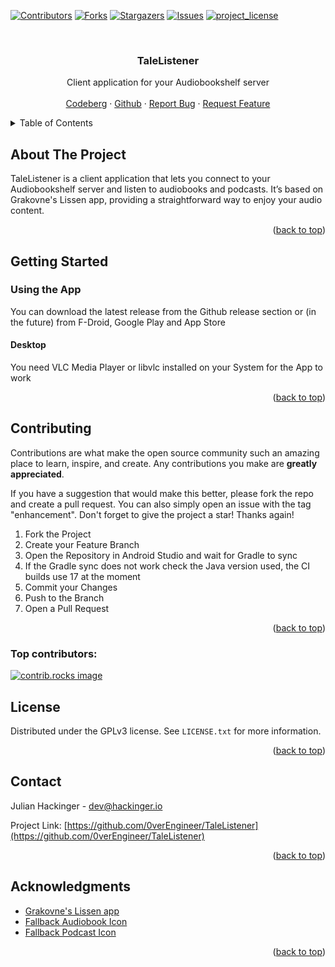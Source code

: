 
<a id="readme-top"></a>

<!-- PROJECT SHIELDS -->
[![Contributors][contributors-shield]][contributors-url]
[![Forks][forks-shield]][forks-url]
[![Stargazers][stars-shield]][stars-url]
[![Issues][issues-shield]][issues-url]
[![project_license][license-shield]][license-url]


<!-- PROJECT LOGO -->
<!-- todo icon / logo -->
<br />
<div align="center">
<!--
  <a href="https://github.com/0verEngineer/TaleListener">
    <img src="images/logo.png" alt="Logo" width="80" height="80">
  </a>
-->

<h3 align="center">TaleListener</h3>

  <p align="center">
    Client application for your Audiobookshelf server
    <br />
    <br />
    <a href="https://codeberg.org/OverEngineer/TaleListener">Codeberg</a>
    &middot;
    <a href="https://github.com/0verEngineer/TaleListener">Github</a>
    &middot;
    <a href="https://github.com/0verEngineer/TaleListener/issues/new?labels=bug&template=bug-report---.md">Report Bug</a>
    &middot;
    <a href="https://github.com/0verEngineer/TaleListener/issues/new?labels=enhancement&template=feature-request---.md">Request Feature</a>
  </p>
</div>



<!-- TABLE OF CONTENTS -->
<details>
  <summary>Table of Contents</summary>
  <ol>
    <li>
      <a href="#about-the-project">About The Project</a>
    </li>
    <li>
      <a href="#getting-started">Getting Started</a>
    </li>
    <li><a href="#contributing">Contributing</a></li>
    <li><a href="#license">License</a></li>
    <li><a href="#contact">Contact</a></li>
    <li><a href="#acknowledgments">Acknowledgments</a></li>
  </ol>
</details>



<!-- ABOUT THE PROJECT -->
## About The Project

<!-- todo icon / pictures -->
<!-- [![Product Name Screen Shot][product-screenshot]](https://example.com) -->

TaleListener is a client application that lets you connect to your Audiobookshelf server and listen to audiobooks and podcasts. It’s based on Grakovne's Lissen app, providing a straightforward way to enjoy your audio content.

<p align="right">(<a href="#readme-top">back to top</a>)</p>


<!-- GETTING STARTED -->
## Getting Started

### Using the App
<!-- todo app stores -->
You can download the latest release from the Github release section or (in the future) from F-Droid, Google Play and App Store

#### Desktop
You need VLC Media Player or libvlc installed on your System for the App to work

<p align="right">(<a href="#readme-top">back to top</a>)</p>


<!-- CONTRIBUTING -->
## Contributing

Contributions are what make the open source community such an amazing place to learn, inspire, and create. Any contributions you make are **greatly appreciated**.

If you have a suggestion that would make this better, please fork the repo and create a pull request. You can also simply open an issue with the tag "enhancement".
Don't forget to give the project a star! Thanks again!

1. Fork the Project
2. Create your Feature Branch
3. Open the Repository in Android Studio and wait for Gradle to sync
4. If the Gradle sync does not work check the Java version used, the CI builds use 17 at the moment
5. Commit your Changes
6. Push to the Branch
7. Open a Pull Request

<p align="right">(<a href="#readme-top">back to top</a>)</p>

### Top contributors:

<a href="https://github.com/0verEngineer/TaleListener/graphs/contributors">
  <img src="https://contrib.rocks/image?repo=0verEngineer/TaleListener" alt="contrib.rocks image" />
</a>



<!-- LICENSE -->
## License

Distributed under the GPLv3 license. See `LICENSE.txt` for more information.

<p align="right">(<a href="#readme-top">back to top</a>)</p>



<!-- CONTACT -->
## Contact

Julian Hackinger - dev@hackinger.io

Project Link: [https://github.com/0verEngineer/TaleListener](https://github.com/0verEngineer/TaleListener)

<p align="right">(<a href="#readme-top">back to top</a>)</p>



<!-- ACKNOWLEDGMENTS -->
## Acknowledgments

* [Grakovne's Lissen app](https://github.com/GrakovNe/lissen-android)
* [Fallback Audiobook Icon](https://www.flaticon.com/free-icon/audiobook_8332548?term=audiobook&page=1&position=14&origin=search&related_id=8332548)
* [Fallback Podcast Icon](https://www.flaticon.com/free-icon/microphone_2368382?term=podcast&page=1&position=13&origin=search&related_id=2368382)

<p align="right">(<a href="#readme-top">back to top</a>)</p>



<!-- MARKDOWN LINKS & IMAGES -->
<!-- https://www.markdownguide.org/basic-syntax/#reference-style-links -->
[contributors-shield]: https://img.shields.io/github/contributors/0verEngineer/TaleListener.svg?style=for-the-badge
[contributors-url]: https://github.com/0verEngineer/TaleListener/graphs/contributors
[forks-shield]: https://img.shields.io/github/forks/0verEngineer/TaleListener.svg?style=for-the-badge
[forks-url]: https://github.com/0verEngineer/TaleListener/network/members
[stars-shield]: https://img.shields.io/github/stars/0verEngineer/TaleListener.svg?style=for-the-badge
[stars-url]: https://github.com/0verEngineer/TaleListener/stargazers
[issues-shield]: https://img.shields.io/github/issues/0verEngineer/TaleListener.svg?style=for-the-badge
[issues-url]: https://github.com/0verEngineer/TaleListener/issues
[license-shield]: https://img.shields.io/github/license/0verEngineer/TaleListener.svg?style=for-the-badge
[license-url]: https://github.com/0verEngineer/TaleListener/blob/master/LICENSE
[product-screenshot]: images/screenshot.png